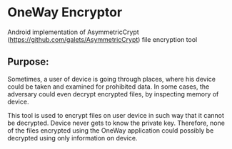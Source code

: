 OneWay Encryptor
================

Android implementation of AsymmetricCrypt (https://github.com/galets/AsymmetricCrypt) file encryption tool

Purpose:
--------

Sometimes, a user of device is going through places, where his device could be taken and examined for
prohibited data. In some cases, the adversary could even decrypt encrypted files, by inspecting memory of
device.

This tool is used to encrypt files on user device in such way that it cannot be decrypted. Device never
gets to know the private key. Therefore, none of the files encrypted using the OneWay application could 
possibly be decrypted using only information on device.

